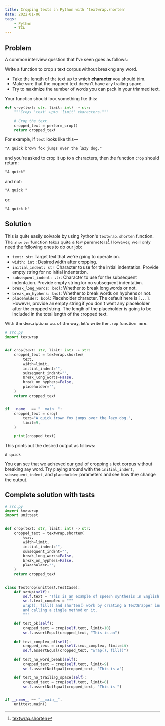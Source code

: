 ```yaml
---
title: Cropping texts in Python with 'textwrap.shorten'
date: 2022-01-06
tags:
    - Python
    - TIL
---
```


## Problem

A common interview question that I've seen goes as follows:

Write a function to crop a text corpus without breaking any word.

* Take the length of the text up to which **character** you should trim.
* Make sure that the cropped text doesn't have any trailing space.
* Try to maximize the number of words you can pack in your trimmed text.

Your function should look something like this:

```python
def crop(text: str, limit: int) -> str:
    """Crops 'text' upto 'limit' characters."""

    # Crop the text.
    cropped_text = perform_crop()
    return cropped_text
```

For example, if `text` looks like this—

```txt
"A quick brown fox jumps over the lazy dog."
```

and you're asked to crop it up to `9` characters, then the function `crop` should return:

```txt
"A quick"
```

and not:

```txt
"A quick "
```

or:

```txt
"A quick b"
```

## Solution

This is quite easily solvable by using Python's `textwrap.shorten` function. The `shorten`
function takes quite a few parameters[^1]. However, we'll only need the following ones to do
our job:

* `text: str`: Target text that we're going to operate on.
* `width: int` : Desired width after cropping.
* `initial_indent: str`: Character to use for the initial indentation. Provide empty string
for no initial indentation.
* `subsequent_indent: str`: Character to use for the subsequent indentation. Provide empty
string for no subsequent indentation.
* `break_long_words: bool`: Whether to break long words or not.
* `break_on_hyphens: bool`: Whether to break words on hyphens or not.
* `placeholder: bool`: Placeholder character. The default here is `[...]`. However, provide
an empty string if you don't want any placeholder after the cropped string. The length of
the placeholder is going to be included in the total length of the cropped text.

With the descriptions out of the way, let's write the `crop` function here:

```python
# src.py
import textwrap


def crop(text: str, limit: int) -> str:
    cropped_text = textwrap.shorten(
        text,
        width=limit,
        initial_indent="",
        subsequent_indent="",
        break_long_words=False,
        break_on_hyphens=False,
        placeholder="",
    )
    return cropped_text


if __name__ == "__main__":
    cropped_text = crop(
        text="A quick brown fox jumps over the lazy dog.",
        limit=9,
    )

    print(cropped_text)
```

This prints out the desired output as follows:

```txt
A quick
```

You can see that we achieved our goal of cropping a text corpus without breaking any word.
Try playing around with the `initial_indent`, `subsequent_indent`, and `placeholder`
parameters and see how they change the output.

## Complete solution with tests

```python
# src.py
import textwrap
import unittest


def crop(text: str, limit: int) -> str:
    cropped_text = textwrap.shorten(
        text,
        width=limit,
        initial_indent="",
        subsequent_indent="",
        break_long_words=False,
        break_on_hyphens=False,
        placeholder="",
    )
    return cropped_text


class TestCrop(unittest.TestCase):
    def setUp(self):
        self.text = "This is an example of speech synthesis in English."
        self.text_complex = """
        wrap(), fill() and shorten() work by creating a TextWrapper instance
        and calling a single method on it.
        """

    def test_ok(self):
        cropped_text = crop(self.text, limit=10)
        self.assertEqual(cropped_text, "This is an")

    def test_complex_ok(self):
        cropped_text = crop(self.text_complex, limit=15)
        self.assertEqual(cropped_text, "wrap(), fill()")

    def test_no_word_break(self):
        cropped_text = crop(self.text, limit=9)
        self.assertNotEqual(cropped_text, "This is a")

    def test_no_trailing_space(self):
        cropped_text = crop(self.text, limit=8)
        self.assertNotEqual(cropped_text, "This is ")


if __name__ == "__main__":
    unittest.main()
```

[^1]: [textwrap.shorten](https://docs.python.org/3/library/textwrap.html#textwrap.shorten)
